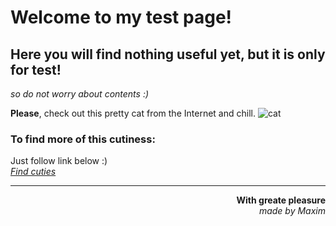 # Welcome to my test page!
## Here you will find nothing useful yet, but it is only for test!
_so do not worry about contents :)_

**Please**, check out this pretty cat from the Internet and chill. 
![cat](https://static.standard.co.uk/2021/06/07/12/erik-jan-leusink-IbPxGLgJiMI-unsplash.jpg?width=968&auto=webp&quality=50&crop=968%3A645%2Csmart)

### To find more of this cutiness:
Just follow link below :)  
[_Find cuties_](https://www.google.com/search?sxsrf=AB5stBhYmarWG7ZtrqxB24SYZiiL5j2Ecw:1691404519183&q=cat&tbm=isch&source=lnms&sa=X&ved=2ahUKEwjx_6XsrMqAAxWdFhAIHUWJAfIQ0pQJegQIDRAB&biw=1536&bih=754&dpr=1.25)


<hr><p align = "right"> <b> With greate pleasure</b>
<br> <i>made by Maxim </i>